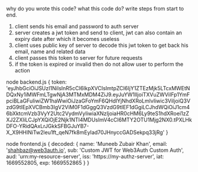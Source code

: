 why do you wrote this code? what this code do? write steps from start to end.

1. client sends his email and password to auth server
2. server creates a jwt token and send to client, jwt can also contain an expiry date after which it becomes useless
3. client uses public key of server to decode this jwt token to get back his email, name and related data
4. client passes this token to server for future requests
5. if the token is expired or invalid then do not allow user to perform the action


node backend.js
{
  token: 'eyJhbGciOiJSUzI1NiIsInR5cCI6IkpXVCIsImtpZCI6IjY1ZTEzMjk5LTcxMWEtNDQxNy1iMWFmLTgwNjA3MTMxMDM4ZiJ9.eyJuYW1lIjoiTXVuZWViIFp1YmFpciBLaGFuIiwiZW1haWwiOiJzaGFoYmF6QHdlYjNhdXRoLmlvIiwic3ViIjoiQ3VzdG9tIEpXVCBmb3IgV2ViM0F1dGggQ3VzdG9tIEF1dGgiLCJhdWQiOiJ1cm46bXktcmVzb3VyY2Utc2VydmVyIiwiaXNzIjoiaHR0cHM6Ly9teS1hdXRoei1zZXJ2ZXIiLCJpYXQiOjE2Njk1NTI4MDUsImV4cCI6MTY2OTU1Mjg2NX0.tPXLHkDFO-YRidQAxLrJGkkSFBGJuYB7-X_X9HHINiTw2leu1ft_qeN7fk8mEyIad70JHnyccGADSekpq33jRg'
}

node frontend.js
{
  decoded: {
    name: 'Muneeb Zubair Khan',
    email: 'shahbaz@web3auth.io',
    sub: 'Custom JWT for Web3Auth Custom Auth',
    aud: 'urn:my-resource-server',
    iss: 'https://my-authz-server',
    iat: 1669552805,
    exp: 1669552865
  }
}